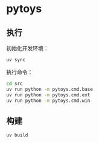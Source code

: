 # pytoys

## 执行

初始化开发环境：
```bash
uv sync
```

执行命令：
```bash
cd src
uv run python -m pytoys.cmd.base
uv run python -m pytoys.cmd.ext
uv run python -m pytoys.cmd.win
```

## 构建

```bash
uv build
```